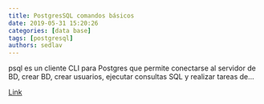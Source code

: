 ```yaml
---
title: PostgresSQL comandos básicos 
date: 2019-05-31 15:20:26
categories: [data base]
tags: [postgresql]
authors: sedlav
---
```


psql es un cliente CLI para Postgres que permite conectarse al servidor de BD, crear BD, crear usuarios, ejecutar consultas SQL y realizar tareas de…

[Link](https://www.librebyte.net/base-de-datos/postgressql-comandos-basicos/)
